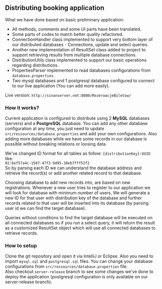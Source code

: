 ## Distributing booking application
What we have done based on basic preliminary application:

- All methods, comments and some UI parts have been translated.
- Some parts of codes to match better quality refactored.
- ConnectionHandler class implemented to support very bottom layer of our distributed databases - Connections, update and select queries.
- Another new implementation of ResultSet class added to project to support retrieving results from multiple database connections.
- DistributionUtils class implemented to support our basic operations regarding distributions.
- PropertiesParser implemented to read databases configurations from `database.properties`.
- Two mysql databases and 1 postgresql database configured to connect to our live application (You can add more easily).

Live version:
`http://sinanserver.net:8080/RezerwacjeBiletow/`

### How it works?
Current application is configured to distribute using 2 **MySQL** databases (servers) and a **PostgreSQL** database. You can add any other database configuration at any time, you just need to update `src/ressources/database.properties` and add your own configurations. Also adding more databases while we have some records in our database is possible without breaking relations or loosing data.

We've changed ID format for all tables as follow: `{distributionKey}:UUID` like:
<br />
`02:6ef57a4c-1587-47f2-9d95-38eb7fff52f2`
<br />
So by parsing each ID we can understand the database address and retrieve the record(s) or add another related record to that database.

Choosing database to add new records into, are based on new registrations. Whenever a new user tries to register to our application we will look for database with minimum number of users, We will generate a new ID for that user with distribution key of the database and further records related to that user will be inserted into its database (by parsing user id we can find the target database).

Queries without conditions to find the target database will be executed on all connected databases so if you run a select query, it will return the result as a customized ResultSet object which will use all connected databases to retrieve records.

### How to setup
Clone the git repository and open it via IntelliJ or Eclipse. Also you need to import `mysql.sql` and `postgresql.sql` files. You can change your database configurations from `src/ressources/database.properties` file.
<br />
Also checkout `server-release` branch to see some changes we've done to deploy the application (postgresql configuration is only available on our server-release branch).